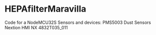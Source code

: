 # HEPAfilterMaravilla
Code for a NodeMCU32S
Sensors and devices:
PMS5003 Dust Sensors
Nextion HMI NX 4832T035_011

